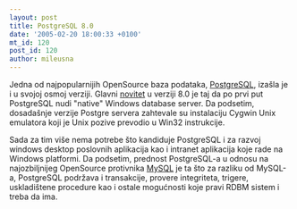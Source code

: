 ```yaml
---
layout: post
title: PostgreSQL 8.0
date: '2005-02-20 18:00:33 +0100'
mt_id: 120
post_id: 120
author: mileusna
---
```

Jedna od najpopularnijih OpenSource baza podataka, [PostgreSQL](http://postgresql.org), izašla je i u svojoj osmoj verziji. Glavni [novitet](http://www.postgresql.org/docs/whatsnew) u verziji 8.0 je taj da po prvi put PostgreSQL nudi "native" Windows database server. Da podsetim, dosadašnje verzije Postgre servera zahtevale su instalaciju Cygwin Unix emulatora koji je Unix pozive prevodio u Win32 instrukcije.

Sada za tim više nema potrebe što kandiduje PostgreSQL i za razvoj windows desktop poslovnih aplikacija kao i intranet aplikacija koje rade na Windows platformi. Da podsetim, prednost PostgreSQL-a u odnosu na najozbiljnijeg OpenSource protivnika [MySQL](http://mysql.com) je ta što za razliku od MySQL-a, PostgreSQL podržava i transakcije, provere integriteta, trigere, uskladištene procedure kao i ostale mogućnosti koje pravi RDBM sistem i treba da ima.

